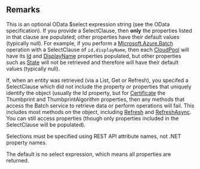 ## Remarks  
 This is an optional OData $select expression string             (see the OData specification).             If you provide a SelectClause, then **only** the properties listed in that clause are populated; other properties             have their default values (typically null).  For example, if you perform a [Microsoft.Azure.Batch](assetId:///N:Microsoft.Azure.Batch?qualifyHint=False&autoUpgrade=True) operation with a SelectClause of `id,displayName`, then each [CloudPool](assetId:///T:Microsoft.Azure.Batch.CloudPool?qualifyHint=False&autoUpgrade=True) will have its             [Id](assetId:///P:Microsoft.Azure.Batch.CloudPool.Id?qualifyHint=False&autoUpgrade=True) and [DisplayName](assetId:///P:Microsoft.Azure.Batch.CloudPool.DisplayName?qualifyHint=False&autoUpgrade=True) properties             populated, but other properties such as [State](assetId:///P:Microsoft.Azure.Batch.CloudPool.State?qualifyHint=False&autoUpgrade=True) will not be retrieved and therefore             will have their default values (typically null).  
  
 If, when an entity was retrieved (via a List, Get or Refresh), you specifed a SelectClause which did not include             the property or properties that uniquely identify the object             (usually the Id property, but for [Certificate](assetId:///T:Microsoft.Azure.Batch.Certificate?qualifyHint=False&autoUpgrade=True) the Thumbprint and ThumbprintAlgorithm properties,             then any methods that access the Batch service to retrieve data or perform operations will fail.             This includes most methods on the object, including [Refresh](assetId:///M:Microsoft.Azure.Batch.IRefreshable.Refresh(Microsoft.Azure.Batch.DetailLevel,System.Collections.Generic.IEnumerable{Microsoft.Azure.Batch.BatchClientBehavior})?qualifyHint=False&autoUpgrade=True) and [RefreshAsync](assetId:///M:Microsoft.Azure.Batch.IRefreshable.RefreshAsync(Microsoft.Azure.Batch.DetailLevel,System.Collections.Generic.IEnumerable{Microsoft.Azure.Batch.BatchClientBehavior},System.Threading.CancellationToken)?qualifyHint=False&autoUpgrade=True).             You can still access properties (though only properties included in the SelectClause will be populated).  
  
 Selections must be specified using REST API attribute names, not .NET property names.  
  
 The default is no select expression, which means all properties are returned.